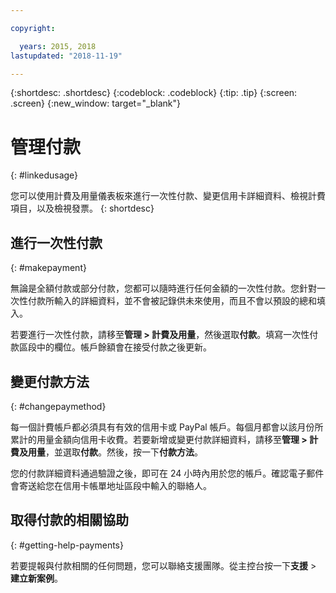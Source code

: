 ```yaml
---

copyright:

  years: 2015, 2018
lastupdated: "2018-11-19"

---
```


{:shortdesc: .shortdesc}
{:codeblock: .codeblock}
{:tip: .tip}
{:screen: .screen}
{:new_window: target="_blank"}


# 管理付款 
{: #linkedusage}

您可以使用計費及用量儀表板來進行一次性付款、變更信用卡詳細資料、檢視計費項目，以及檢視發票。
{: shortdesc}


## 進行一次性付款
{: #makepayment}

無論是全額付款或部分付款，您都可以隨時進行任何金額的一次性付款。您針對一次性付款所輸入的詳細資料，並不會被記錄供未來使用，而且不會以預設的總和填入。  

若要進行一次性付款，請移至**管理 > 計費及用量**，然後選取**付款**。填寫一次性付款區段中的欄位。帳戶餘額會在接受付款之後更新。


## 變更付款方法
{: #changepaymethod}

每一個計費帳戶都必須具有有效的信用卡或 PayPal 帳戶。每個月都會以該月份所累計的用量金額向信用卡收費。若要新增或變更付款詳細資料，請移至**管理 > 計費及用量**，並選取**付款**。然後，按一下**付款方法**。

您的付款詳細資料通過驗證之後，即可在 24 小時內用於您的帳戶。確認電子郵件會寄送給您在信用卡帳單地址區段中輸入的聯絡人。


## 取得付款的相關協助
{: #getting-help-payments}

若要提報與付款相關的任何問題，您可以聯絡支援團隊。從主控台按一下**支援** > **建立新案例**。
